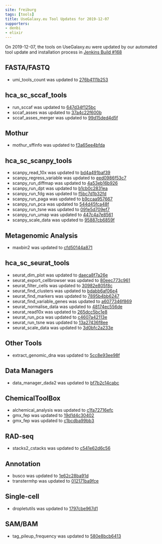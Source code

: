 ```yaml
---
site: freiburg
tags: [tools]
title: UseGalaxy.eu Tool Updates for 2019-12-07
supporters:
- denbi
- elixir
---
```


On 2019-12-07, the tools on UseGalaxy.eu were updated by our automated tool update and installation process in [Jenkins Build #168](https://build.galaxyproject.eu/job/usegalaxy-eu/job/install-tools/#168/)


## FASTA/FASTQ

- umi_tools_count was updated to [276b4111b253](https://toolshed.g2.bx.psu.edu/view/iuc/umi_tools_count/276b4111b253)

## hca_sc_sccaf_tools

- run_sccaf was updated to [647d34f125bc](https://toolshed.g2.bx.psu.edu/view/ebi-gxa/run_sccaf/647d34f125bc)
- sccaf_asses was updated to [37a4c22f600b](https://toolshed.g2.bx.psu.edu/view/ebi-gxa/sccaf_asses/37a4c22f600b)
- sccaf_asses_merger was updated to [99d15ded4d5f](https://toolshed.g2.bx.psu.edu/view/ebi-gxa/sccaf_asses_merger/99d15ded4d5f)

## Mothur

- mothur_sffinfo was updated to [f3a65ee4bfda](https://toolshed.g2.bx.psu.edu/view/iuc/mothur_sffinfo/f3a65ee4bfda)

## hca_sc_scanpy_tools

- scanpy_read_10x was updated to [bd4a491baf39](https://toolshed.g2.bx.psu.edu/view/ebi-gxa/scanpy_read_10x/bd4a491baf39)
- scanpy_regress_variable was updated to [eed0986f53c7](https://toolshed.g2.bx.psu.edu/view/ebi-gxa/scanpy_regress_variable/eed0986f53c7)
- scanpy_run_diffmap was updated to [4a53eb16b926](https://toolshed.g2.bx.psu.edu/view/ebi-gxa/scanpy_run_diffmap/4a53eb16b926)
- scanpy_run_dpt was updated to [b1cb0c2831ea](https://toolshed.g2.bx.psu.edu/view/ebi-gxa/scanpy_run_dpt/b1cb0c2831ea)
- scanpy_run_fdg was updated to [f5bc7d1b32fd](https://toolshed.g2.bx.psu.edu/view/ebi-gxa/scanpy_run_fdg/f5bc7d1b32fd)
- scanpy_run_paga was updated to [b9ccaa957667](https://toolshed.g2.bx.psu.edu/view/ebi-gxa/scanpy_run_paga/b9ccaa957667)
- scanpy_run_pca was updated to [544d45fca48f](https://toolshed.g2.bx.psu.edu/view/ebi-gxa/scanpy_run_pca/544d45fca48f)
- scanpy_run_tsne was updated to [091e5d709ef7](https://toolshed.g2.bx.psu.edu/view/ebi-gxa/scanpy_run_tsne/091e5d709ef7)
- scanpy_run_umap was updated to [447c4a7e8561](https://toolshed.g2.bx.psu.edu/view/ebi-gxa/scanpy_run_umap/447c4a7e8561)
- scanpy_scale_data was updated to [95887cb6859f](https://toolshed.g2.bx.psu.edu/view/ebi-gxa/scanpy_scale_data/95887cb6859f)

## Metagenomic Analysis

- maxbin2 was updated to [cfd50144a871](https://toolshed.g2.bx.psu.edu/view/mbernt/maxbin2/cfd50144a871)

## hca_sc_seurat_tools

- seurat_dim_plot was updated to [daeca8f7a26e](https://toolshed.g2.bx.psu.edu/view/ebi-gxa/seurat_dim_plot/daeca8f7a26e)
- seurat_export_cellbrowser was updated to [80eec773c961](https://toolshed.g2.bx.psu.edu/view/ebi-gxa/seurat_export_cellbrowser/80eec773c961)
- seurat_filter_cells was updated to [30982e805f8c](https://toolshed.g2.bx.psu.edu/view/ebi-gxa/seurat_filter_cells/30982e805f8c)
- seurat_find_clusters was updated to [bdabb6af06e4](https://toolshed.g2.bx.psu.edu/view/ebi-gxa/seurat_find_clusters/bdabb6af06e4)
- seurat_find_markers was updated to [7895b4bb6247](https://toolshed.g2.bx.psu.edu/view/ebi-gxa/seurat_find_markers/7895b4bb6247)
- seurat_find_variable_genes was updated to [a6077346f869](https://toolshed.g2.bx.psu.edu/view/ebi-gxa/seurat_find_variable_genes/a6077346f869)
- seurat_normalise_data was updated to [48174ec556de](https://toolshed.g2.bx.psu.edu/view/ebi-gxa/seurat_normalise_data/48174ec556de)
- seurat_read10x was updated to [265dcc5bc1e8](https://toolshed.g2.bx.psu.edu/view/ebi-gxa/seurat_read10x/265dcc5bc1e8)
- seurat_run_pca was updated to [c4607a42113e](https://toolshed.g2.bx.psu.edu/view/ebi-gxa/seurat_run_pca/c4607a42113e)
- seurat_run_tsne was updated to [13a27436f8ee](https://toolshed.g2.bx.psu.edu/view/ebi-gxa/seurat_run_tsne/13a27436f8ee)
- seurat_scale_data was updated to [3d0bfc2a233e](https://toolshed.g2.bx.psu.edu/view/ebi-gxa/seurat_scale_data/3d0bfc2a233e)

## Other Tools

- extract_genomic_dna was updated to [5cc8e93ee98f](https://toolshed.g2.bx.psu.edu/view/iuc/extract_genomic_dna/5cc8e93ee98f)

## Data Managers

- data_manager_dada2 was updated to [bf7b2c14cabc](https://toolshed.g2.bx.psu.edu/view/iuc/data_manager_dada2/bf7b2c14cabc)

## ChemicalToolBox

- alchemical_analysis was updated to [c1fa72716efc](https://toolshed.g2.bx.psu.edu/view/chemteam/alchemical_analysis/c1fa72716efc)
- gmx_fep was updated to [19d1d4c30402](https://toolshed.g2.bx.psu.edu/view/chemteam/gmx_fep/19d1d4c30402)
- gmx_fep was updated to [c1bcdba99bb3](https://toolshed.g2.bx.psu.edu/view/chemteam/gmx_fep/c1bcdba99bb3)

## RAD-seq

- stacks2_cstacks was updated to [c541e62d6c56](https://toolshed.g2.bx.psu.edu/view/iuc/stacks2_cstacks/c541e62d6c56)

## Annotation

- busco was updated to [1e62c28ba91d](https://toolshed.g2.bx.psu.edu/view/iuc/busco/1e62c28ba91d)
- transtermhp was updated to [012171ba9fce](https://toolshed.g2.bx.psu.edu/view/iuc/transtermhp/012171ba9fce)

## Single-cell

- dropletutils was updated to [1797cbe967d1](https://toolshed.g2.bx.psu.edu/view/iuc/dropletutils/1797cbe967d1)

## SAM/BAM

- tag_pileup_frequency was updated to [580e8bcb6413](https://toolshed.g2.bx.psu.edu/view/iuc/tag_pileup_frequency/580e8bcb6413)

